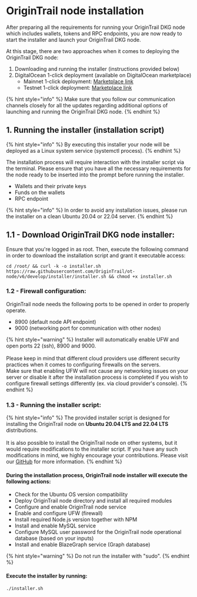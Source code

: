 # OriginTrail node installation

After preparing all the requirements for running your OriginTrail DKG node which includes wallets, tokens and RPC endpoints, you are now ready to start the installer and launch your OriginTrail DKG node.

At this stage, there are two approaches when it comes to deploying the OriginTrail DKG node:

1. Downloading and running the installer (instructions provided below)
2. DigitalOcean 1-click deployment (available on DigitalOcean marketplace)
   * Mainnet 1-click deployment: [Marketplace link](https://marketplace.digitalocean.com/apps/origintrail-dkg-mainnet-node)
   * Testnet 1-click deployment: [Marketplace link](https://marketplace.digitalocean.com/apps/origintrail-dkg-testnet-node)

{% hint style="info" %}
Make sure that you follow our communication channels closely for all the updates regarding additional options of launching and running the OriginTrail DKG node.
{% endhint %}

## 1. Running the installer (installation script)

{% hint style="info" %}
By executing this installer your node will be deployed as a Linux system service (systemctl process). &#x20;
{% endhint %}

The installation process will require interaction with the installer script via the terminal. Please ensure that you have all the necessary requirements for the node ready to be inserted into the prompt before running the installer.&#x20;

* Wallets and their private keys
* Funds on the wallets
* RPC endpoint

{% hint style="info" %}
In order to avoid any installation issues, please run the installer on a clean Ubuntu 20.04 or 22.04 server.
{% endhint %}

## 1.1 - Download OriginTrail DKG node installer:

Ensure that you're logged in as root. Then, execute the following command in order to download the installation script and grant it executable access:

```
cd /root/ && curl -k -o installer.sh https://raw.githubusercontent.com/OriginTrail/ot-node/v6/develop/installer/installer.sh && chmod +x installer.sh
```

### 1.2 - **Firewall configuration**:

OriginTrail node needs the following ports to be opened in order to properly operate.

* 8900 (default node API endpoint)
* 9000 (networking port for communication with other nodes)

{% hint style="warning" %}
Installer will automatically enable UFW and open ports 22 (ssh), 8900 and 9000.\
\
Please keep in mind that different cloud providers use different security practices when it comes to configuring firewalls on the servers. \
Make sure that enabling UFW will not cause any networking issues on your server or disable it after the installation process is completed if you wish to configure firewall settings differently (ex. via cloud provider's console). &#x20;
{% endhint %}

### 1.3 - **Running the installer script**:

{% hint style="info" %}
The provided installer script is designed for installing the OriginTrail node on **Ubuntu 20.04 LTS and 22.04 LTS** distributions.\
\
It is also possible to install the OriginTrail node on other systems, but it would require  modifications to the installer script. If you have any such modifications in mind, we highly encourage your contributions. Please visit our [GitHub](https://github.com/OriginTrail/ot-node) for more information.
{% endhint %}

#### **During the installation process, OriginTrail node installer will execute the following actions:**

* Check for the Ubuntu OS version compatibility
* Deploy OriginTrail node directory and install all required modules
* Configure and enable OriginTrail node service
* Enable and configure UFW (firewall)
* Install required Node.js version together with NPM
* Install and enable MySQL service
* Configure MySQL user password for the OriginTrail node operational database (based on your inputs)
* Install and enable BlazeGraph service (Graph database)

{% hint style="warning" %}
Do not run the installer with "sudo".
{% endhint %}

#### Execute the installer by running:

```
./installer.sh
```

